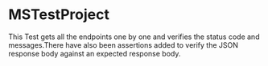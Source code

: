 # MSTestProject

This Test gets all the endpoints one by one and verifies the status code and messages.There have also been assertions added to  verify the JSON response body against an expected response body.
